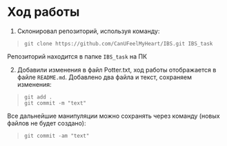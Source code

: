 # Ход работы

1. Склонировал репозиторий, используя команду: 
> `git clone https://github.com/CanUFeelMyHeart/IBS.git IBS_task` 

Репозиторий находится в папке `IBS_task` на ПК

2. Добавили изменения в файл Potter.txt, ход работы отображается в файле `README.md`. Добавлено два файла и текст, сохраняем изменения:
> `git add .`  
`git commit -m "text"`

Все дальнейшие манипуляции можно сохранять через команду (новых файлов не будет создано):
> `git commit -am "text"`